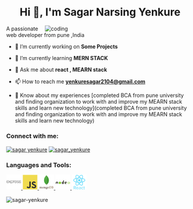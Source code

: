 <h1 align="center">Hi 👋, I'm Sagar Narsing Yenkure</h1>
<img align="right" alt="coding" width="400" src=" https://media3.giphy.com/media/v1.Y2lkPTc5MGI3NjExY3E1Ynp6ZmNnM3l0dWp2eGNxa29reHFrMncxc2ozYWx1cDJtMDU1NCZlcD12MV9pbnRlcm5hbF9naWZfYnlfaWQmY3Q9Zw/2IudUHdI075HL02Pkk/giphy.gif "

<h3 align="center">A passionate web developer from pune ,India</h3>

- 🔭 I’m currently working on **Some Projects**

- 🌱 I’m currently learning **MERN STACK**

- 💬 Ask me about **react , MEARN stack**

- 📫 How to reach me **yenkuresagar2104@gmail.com**

- 📄 Know about my experiences [completed BCA from pune university and finding organization to work with and improve my MEARN stack skills and learn new technology](completed BCA from pune university and finding organization to work with and improve my MEARN stack skills and learn new technology)

<h3 align="left">Connect with me:</h3>
<p align="left">
<a href="https://fb.com/sagar yenkure" target="blank"><img align="center" src="https://raw.githubusercontent.com/rahuldkjain/github-profile-readme-generator/master/src/images/icons/Social/facebook.svg" alt="sagar yenkure" height="30" width="40" /></a>
<a href="https://instagram.com/sagar_yenkure" target="blank"><img align="center" src="https://raw.githubusercontent.com/rahuldkjain/github-profile-readme-generator/master/src/images/icons/Social/instagram.svg" alt="sagar_yenkure" height="30" width="40" /></a>
</p>

<h3 align="left">Languages and Tools:</h3>
<p align="left"> <a href="https://expressjs.com" target="_blank" rel="noreferrer"> <img src="https://raw.githubusercontent.com/devicons/devicon/master/icons/express/express-original-wordmark.svg" alt="express" width="40" height="40"/> </a> <a href="https://developer.mozilla.org/en-US/docs/Web/JavaScript" target="_blank" rel="noreferrer"> <img src="https://raw.githubusercontent.com/devicons/devicon/master/icons/javascript/javascript-original.svg" alt="javascript" width="40" height="40"/> </a> <a href="https://www.mongodb.com/" target="_blank" rel="noreferrer"> <img src="https://raw.githubusercontent.com/devicons/devicon/master/icons/mongodb/mongodb-original-wordmark.svg" alt="mongodb" width="40" height="40"/> </a> <a href="https://nodejs.org" target="_blank" rel="noreferrer"> <img src="https://raw.githubusercontent.com/devicons/devicon/master/icons/nodejs/nodejs-original-wordmark.svg" alt="nodejs" width="40" height="40"/> </a> <a href="https://reactjs.org/" target="_blank" rel="noreferrer"> <img src="https://raw.githubusercontent.com/devicons/devicon/master/icons/react/react-original-wordmark.svg" alt="react" width="40" height="40"/> </a> </p>

<p><img align="center" src="https://github-readme-stats.vercel.app/api/top-langs?username=sagar-yenkure&show_icons=true&locale=en&layout=compact" alt="sagar-yenkure" /></p>
